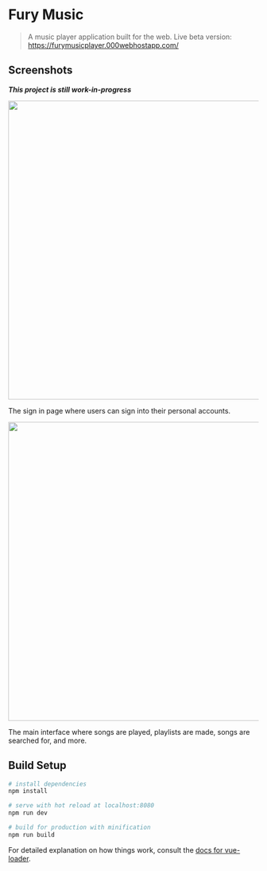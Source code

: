# Fury Music

> A music player application built for the web.
> Live beta version: https://furymusicplayer.000webhostapp.com/
 
## Screenshots

***This project is still work-in-progress*** 

  <img src="https://i.ibb.co/g9M3T9V/fury-signin-showcase.jpg" width="600"> 

The sign in page where users can sign into their personal accounts. 

  <img src="https://i.ibb.co/T01Fwbk/fury-player-showcase.jpg" width="600">

The main interface where songs are played, playlists are made, songs are searched for, and more. 


## Build Setup

``` bash
# install dependencies
npm install

# serve with hot reload at localhost:8080
npm run dev

# build for production with minification
npm run build
```

For detailed explanation on how things work, consult the [docs for vue-loader](http://vuejs.github.io/vue-loader).
